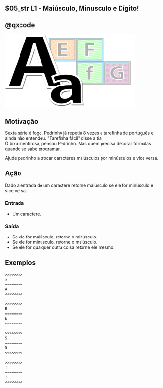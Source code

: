 ## $05_str L1 - Maiúsculo, Minusculo e Dígito!
## @qxcode

![](__capa.jpg)

## Motivação

Sexta série é fogo. Pedrinho já repetiu 8 vezes a tarefinha de português e ainda não entendeu. "Tarefinha fácil" disse a tia.  
Ô bixa mentirosa, pensou Pedrinho. Mas quem precisa decorar fórmulas quando se sabe programar.

Ajude pedrinho a trocar caracteres maiúsculos por minúsculos e vice versa.

## Ação

Dado a entrada de um caractere retorne maiúsculo se ele for minúsculo e vice versa.

### Entrada

*   Um caractere.

### Saída

*   Se ele for maiúsculo, retorne o minúsculo.
*   Se ele for minusculo, retorne o maiúsculo.
*   Se ele for qualquer outra coisa retorne ele mesmo.  

## Exemplos

```
>>>>>>>>
a
========
A
<<<<<<<<

>>>>>>>>
B
========
b
<<<<<<<<

>>>>>>>>
5
========
5
<<<<<<<<

>>>>>>>>
!
========
!
<<<<<<<<
```



#